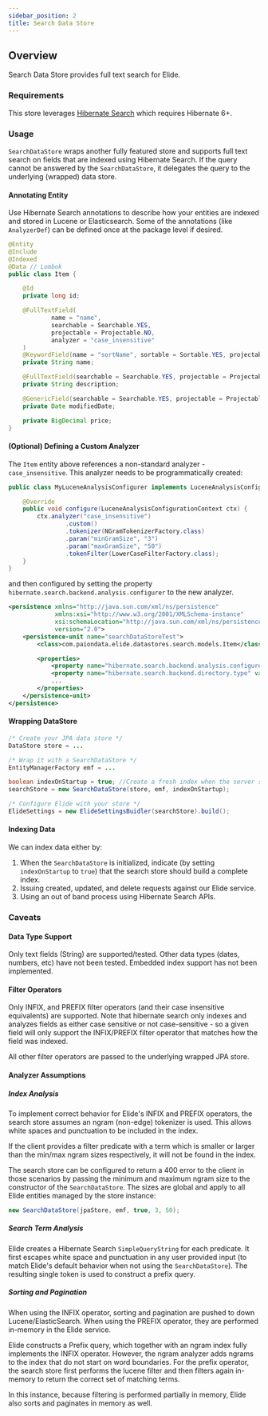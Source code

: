 ```yaml
---
sidebar_position: 2
title: Search Data Store
---
```


Overview
--------

Search Data Store provides full text search for Elide.

### Requirements

This store leverages [Hibernate Search](https://hibernate.org/search/) which requires Hibernate 6+.

### Usage

`SearchDataStore` wraps another fully featured store and supports full text search on fields that are indexed using
Hibernate Search. If the query cannot be answered by the `SearchDataStore`, it delegates the query to the underlying
(wrapped) data store.

#### Annotating Entity

Use Hibernate Search annotations to describe how your entities are indexed and stored in Lucene or Elasticsearch. Some
of the annotations (like `AnalyzerDef`) can be defined once at the package level if desired.

```java
@Entity
@Include
@Indexed
@Data // Lombok
public class Item {

    @Id
    private long id;

    @FullTextField(
            name = "name",
            searchable = Searchable.YES,
            projectable = Projectable.NO,
            analyzer = "case_insensitive"
    )
    @KeywordField(name = "sortName", sortable = Sortable.YES, projectable = Projectable.NO, searchable = Searchable.YES)
    private String name;

    @FullTextField(searchable = Searchable.YES, projectable = Projectable.NO, analyzer = "case_insensitive")
    private String description;

    @GenericField(searchable = Searchable.YES, projectable = Projectable.NO, sortable = Sortable.YES)
    private Date modifiedDate;

    private BigDecimal price;
}
```

#### (Optional) Defining a Custom Analyzer

The `Item` entity above references a non-standard analyzer - `case_insensitive`.  This analyzer needs to be
programmatically created:

```java
public class MyLuceneAnalysisConfigurer implements LuceneAnalysisConfigurer {

    @Override
    public void configure(LuceneAnalysisConfigurationContext ctx) {
        ctx.analyzer("case_insensitive")
                .custom()
                .tokenizer(NGramTokenizerFactory.class)
                .param("minGramSize", "3")
                .param("maxGramSize", "50")
                .tokenFilter(LowerCaseFilterFactory.class);
    }
}
```

and then configured by setting the property `hibernate.search.backend.analysis.configurer` to the new analyzer.

```xml
<persistence xmlns="http://java.sun.com/xml/ns/persistence"
             xmlns:xsi="http://www.w3.org/2001/XMLSchema-instance"
             xsi:schemaLocation="http://java.sun.com/xml/ns/persistence http://java.sun.com/xml/ns/persistence/persistence_2_0.xsd"
             version="2.0">
    <persistence-unit name="searchDataStoreTest">
        <class>com.paiondata.elide.datastores.search.models.Item</class>

        <properties>
            <property name="hibernate.search.backend.analysis.configurer" value="class:com.paiondata.elide.datastores.search.MyLuceneAnalysisConfigurer"/>
            <property name="hibernate.search.backend.directory.type" value="local-heap"/>
            ...
        </properties>
    </persistence-unit>
</persistence>
```

#### Wrapping DataStore

```java
/* Create your JPA data store */
DataStore store = ...

/* Wrap it with a SearchDataStore */
EntityManagerFactory emf = ...

boolean indexOnStartup = true; //Create a fresh index when the server starts
searchStore = new SearchDataStore(store, emf, indexOnStartup);

/* Configure Elide with your store */
ElideSettings = new ElideSettingsBuidler(searchStore).build();
```

#### Indexing Data

We can index data either by:

1. When the `SearchDataStore` is initialized, indicate (by setting `indexOnStartup` to `true`) that the search store
   should build a complete index.
2. Issuing created, updated, and delete requests against our Elide service.
3. Using an out of band process using Hibernate Search APIs.

### Caveats

#### Data Type Support

Only text fields (String) are supported/tested. Other data types (dates, numbers, etc) have not been tested. Embedded
index support has not been implemented.

#### Filter Operators

Only INFIX, and PREFIX filter operators (and their case insensitive equivalents) are supported.  Note that hibernate
search only indexes and analyzes fields as either case sensitive or not case-sensitive - so a given field will only
support the INFIX/PREFIX filter operator that matches how the field was indexed.

All other filter operators are passed to the underlying wrapped JPA store.

#### Analyzer Assumptions

##### Index Analysis

To implement correct behavior for Elide's INFIX and PREFIX operators, the search store assumes an ngram (non-edge)
tokenizer is used. This allows white spaces and punctuation to be included in the index.

If the client provides a filter predicate with a term which is smaller or larger than the min/max ngram sizes
respectively, it will not be found in the index.

The search store can be configured to return a 400 error to the client in those scenarios by passing the minimum and
maximum ngram size to the constructor of the `SearchDataStore`.  The sizes are global and apply to all Elide entities
managed by the store instance:

```java
new SearchDataStore(jpaStore, emf, true, 3, 50);
```

##### Search Term Analysis

Elide creates a Hibernate Search `SimpleQueryString` for each predicate.  It first escapes white space and punctuation
in any user provided input (to match Elide's default behavior when not using the `SearchDataStore`).  The resulting
single token is used to construct a prefix query.

##### Sorting and Pagination

When using the INFIX operator, sorting and pagination are pushed to down Lucene/ElasticSearch. When using the PREFIX
operator, they are performed in-memory in the Elide service.

Elide constructs a Prefix query, which together with an ngram index fully implements the INFIX operator.  However, the
ngram analyzer adds ngrams to the index that do not start on word boundaries.  For the prefix operator, the search
store first performs the lucene filter and then filters again in-memory to return the correct set of matching terms.

In this instance, because filtering is performed partially in memory, Elide also sorts and paginates in memory as well.
